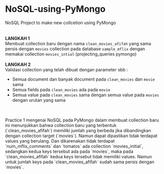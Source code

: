 # NoSQL-using-PyMongo
NoSQL Project to make new collcetion using PyMongo
<br>
<br>
<br>
**LANGKAH 1** <br>
Membuat collection baru dengan nama `clean_movies_afifah` yang sama persis dengan `movies` collection pada database `sample_mflix` dengan memakai collection `movies_intial` (projecting_queries pymongo)
<br>
<br>
**LANGKAH 2** <br>
Validasi collection yang telah dibuat dengan parameter sbb :
- Semua document dan banyak document pada `clean_movies` dan `movie` sama
- Semua fields pada `clean_movies` ada pada `movie`
- Semua value pada `clean_movies` sama dengan semua value pada `movies` dengan urutan yang sama
<br>
<br>
Practice 1 mengenai NoSQL pada PyMongo dalam membuat collection baru ini menunjukkan bahwa collection baru yang terbentuk (`clean_movies_afifah`) memiliki jumlah yang berbeda jika dibandingkan dengan collection target (`movies`). Namun dapat dipastikan tidak terdapat values yang berulang. Dan dikarenakan tidak terdapat `num_mflix_comments` dan `tomatos` ada collection `movies_initial`, sedangkan kedua keys tersebut ada pada `movies`, maka pada `clean_movies_afifah` kedua keys tersebut tidak memiliki values. Namun untuk jumlah keys pada `clean_movies_afifah` sudah sama persis dengan `movies`.
